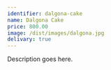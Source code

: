 ```yaml
---
identifier: dalgona-cake
name: Dalgona Cake
price: 800.00
image: /dist/images/dalgona.jpg
delivary: true
---
```

Description goes here.